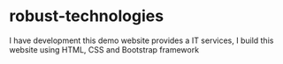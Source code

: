 # robust-technologies
I have development this demo website provides a IT services, I build this website using HTML, CSS and Bootstrap framework
